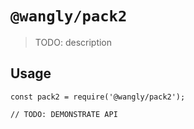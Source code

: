 # `@wangly/pack2`

> TODO: description

## Usage

```
const pack2 = require('@wangly/pack2');

// TODO: DEMONSTRATE API
```
